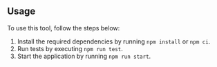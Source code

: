 ## Usage

To use this tool, follow the steps below:

1. Install the required dependencies by running `npm install` or `npm ci`.
2. Run tests by executing `npm run test`.
3. Start the application by running `npm run start`.
